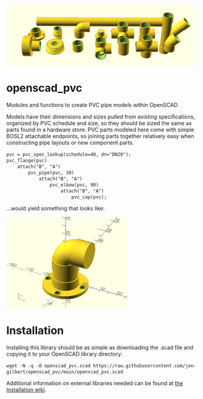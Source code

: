 ![](docs/images/header.png)

# openscad_pvc
Modules and functions to create PVC pipe models within OpenSCAD

Models have their dimensions and sizes pulled from existing specifications, organized by PVC schedule and size, so they should be sized the same as parts found in a hardware store. PVC parts modeled here come with simple BOSL2 attachable endpoints, so joining parts together relatively easy when constructing pipe layouts or new component parts.

```openscad
pvc = pvc_spec_lookup(schedule=40, dn="DN20");
pvc_flange(pvc)
    attach("B", "A")
        pvc_pipe(pvc, 30)
            attach("B", "A")
                pvc_elbow(pvc, 90)
                    attach("B", "A")
                        pvc_cap(pvc);
```
...would yield something that looks like:

![](https://github.com/jon-gilbert/openscad_pvc/blob/main/docs/images/openscad_pvc/section-pvc-component-part-modules_fig1.png)

# Installation
Installing this library should be as simple as downloading the .scad file and copying it to your OpenSCAD library directory:
```
wget -N -q -O openscad_pvc.scad https://raw.githubusercontent.com/jon-gilbert/openscad_pvc/main/openscad_pvc.scad
```
Additional information on external libraries needed can be found at [the Installation wiki](https://github.com/jon-gilbert/openscad_pvc/wiki/Installation).

